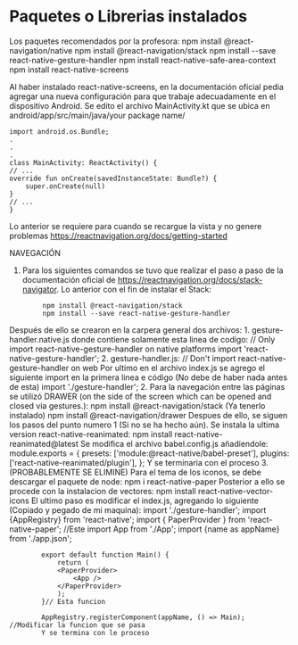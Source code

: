 # Paquetes o Librerias instalados

Los paquetes recomendados por la profesora:
            npm install @react-navigation/native 
            npm install @react-navigation/stack 
            npm install --save react-native-gesture-handler 
            npm install react-native-safe-area-context 
            npm install react-native-screens

Al haber instalado react-native-screens, en la documentación oficial pedia agregar una nueva configuración para que trabaje adecuadamente en el dispositivo Android. Se edito el archivo MainActivity.kt que se ubica en 
android/app/src/main/java/your package name/

    import android.os.Bundle;
    .
    .
    .
    class MainActivity: ReactActivity() {
    // ...
    override fun onCreate(savedInstanceState: Bundle?) {
        super.onCreate(null)
    }
    // ...
    }

Lo anterior se requiere para cuando se recargue la vista y no genere problemas
https://reactnavigation.org/docs/getting-started

NAVEGACIÓN
1. Para los siguientes comandos se tuvo que realizar el paso a paso de la documentación oficial de  https://reactnavigation.org/docs/stack-navigator. Lo anterior con el fin de instalar el Stack:

            npm install @react-navigation/stack 
            npm install --save react-native-gesture-handler 

Después de ello se crearon en la carpera general dos archivos:
            1. gesture-handler.native.js donde contiene solamente esta linea de codigo: 
                // Only import react-native-gesture-handler on native platforms
                import 'react-native-gesture-handler';
            2. gesture-handler.js:
                // Don't import react-native-gesture-handler on web
Por ultimo en el archivo index.js  se agrego el siguiente import en la primera linea e código (No debe de haber nada antes de esta)
            import './gesture-handler';
2. Para la navegación entre las páginas se utilizó DRAWER (on the side of the screen which can be opened and closed via gestures.):
            npm install @react-navigation/stack (Ya tenerlo instalado)
            npm install @react-navigation/drawer
Despues de ello, se siguen los pasos del punto numero 1 (Si no se ha hecho aún).
Se instala la ultima version react-native-reanimated:
            npm install react-native-reanimated@latest
Se modifica el archivo babel.config.js añadiendole:
            module.exports = {
                presets: ['module:@react-native/babel-preset'],
                plugins: ['react-native-reanimated/plugin'],
            };
Y se terminaria con el proceso
3.(PROBABLEMENTE SE ELIMINE) Para el tema de los iconos, se debe descargar el paquete de node:
            npm i react-native-paper
Posterior a ello se procede con la instalacion de vectores:
            npm install react-native-vector-icons
El ultimo paso es modificar el index.js, agregando lo siguiente (Copiado y pegado de mi maquina):
            import './gesture-handler';
            import {AppRegistry} from 'react-native';
            import { PaperProvider } from 'react-native-paper'; //Este
            import App from './App';
            import {name as appName} from './app.json';

            export default function Main() {
                return (
                <PaperProvider>
                    <App />
                </PaperProvider>
                );
            }// Esta funcion
            
            AppRegistry.registerComponent(appName, () => Main); //Modificar la funcion que se pasa
            Y se termina con le proceso

    


    



